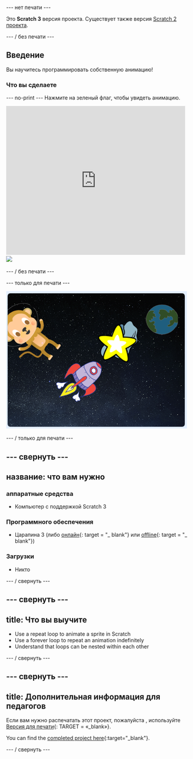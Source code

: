 \--- нет печати \---

Это **Scratch 3** версия проекта. Существует также версия [Scratch 2 проекта](https://projects.raspberrypi.org/en/projects/lost-in-space-scratch2).

\--- / без печати \---

## Введение

Вы научитесь программировать собственную анимацию!

### Что вы сделаете

\--- no-print \--- Нажмите на зеленый флаг, чтобы увидеть анимацию.

<div class="scratch-preview">
  <iframe allowtransparency="true" width="485" height="402" src="https://scratch.mit.edu/projects/embed/276873231/?autostart=false" frameborder="0" scrolling="no"></iframe>
  <img src="images/space-final.png">
</div>

\--- / без печати \---

\--- только для печати \---

![Завершить проект](images/showcase_static.png)

\--- / только для печати \---

## \--- свернуть \---

## название: что вам нужно

### аппаратные средства

- Компьютер с поддержкой Scratch 3

### Программного обеспечения

- Царапина 3 (либо [онлайн](http://rpf.io/scratchon){: target = "_ blank"} или [offline](http://rpf.io/scratchoff){: target = "_ blank"})

### Загрузки

- Никто

\--- / свернуть \---

## \--- свернуть \---

## title: Что вы выучите

- Use a repeat loop to animate a sprite in Scratch
- Use a forever loop to repeat an animation indefinitely
- Understand that loops can be nested within each other

\--- / свернуть \---

## \--- свернуть \---

## title: Дополнительная информация для педагогов

Если вам нужно распечатать этот проект, пожалуйста , используйте [Версия для печати](https://projects.raspberrypi.org/en/projects/lost-in-space/print){: TARGET = «_blank»}.

You can find the [completed project here](http://rpf.io/p/en/lost-in-space-get){:target="_blank"}.

\--- / свернуть \---